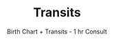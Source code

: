 ---
title: "Transits"
subtitle: "Birth Chart + Transits - 1 hr Consult"
description: "Let’s explore your birth chart and transits together"
price: "$105"
order: 2
popular: true
---